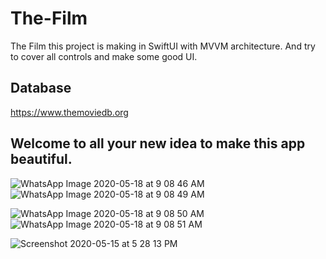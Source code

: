 # The-Film
The Film this project is making in SwiftUI with MVVM architecture. And try to cover all controls and make some good UI. 

## Database 
https://www.themoviedb.org

## Welcome to all your new idea to make this app beautiful. 

![WhatsApp Image 2020-05-18 at 9 08 46 AM](https://user-images.githubusercontent.com/16661905/82172540-175c9700-98e8-11ea-9809-fdebd83cc0c0.jpeg)           ![WhatsApp Image 2020-05-18 at 9 08 49 AM](https://user-images.githubusercontent.com/16661905/82172542-19bef100-98e8-11ea-85c0-5cce89959b0a.jpeg)   

![WhatsApp Image 2020-05-18 at 9 08 50 AM](https://user-images.githubusercontent.com/16661905/82172547-1b88b480-98e8-11ea-9122-e6354e9550d0.jpeg)           ![WhatsApp Image 2020-05-18 at 9 08 51 AM](https://user-images.githubusercontent.com/16661905/82172554-1d527800-98e8-11ea-80d5-860d07edf59d.jpeg)


![Screenshot 2020-05-15 at 5 28 13 PM](https://user-images.githubusercontent.com/16661905/82050203-58309200-96d5-11ea-9e03-54f3a75da5f9.png)
